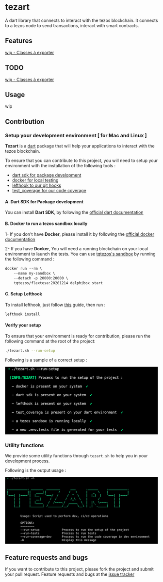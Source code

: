 # tezart

A dart library that connects to interact with the tezos blockchain. 
It connects to a tezos node to send transactions, interact with smart contracts.

## Features 

[wip - Classes à exporter](https://www.notion.so/Classes-exposer-fca03549f8ec4800a3ddf734ac0973d9)

## TODO 

[wip - Classes à exporter](https://www.notion.so/Classes-exposer-fca03549f8ec4800a3ddf734ac0973d9)

## Usage

wip

## Contribution

### Setup your development environment [ for Mac and Linux ]

**Tezart** is a [dart](https://dart.dev/) package that will help your applications to interact with the tezos blockchain.

To ensure that you can contribute to this project, you will need to setup your environment with the installation of the following tools : 

- [dart sdk for package development](https://dart.dev/get-dart)
- [docker for local testing](https://docs.docker.com/get-docker/)
- [lefthook to our git hooks](https://github.com/Arkweid/lefthook)
- [test_coverage for our code coverage](https://pub.dev/packages/test_coverage)

#### A. Dart SDK for Package development

You can install **Dart SDK**, by following the [official dart documentation](https://dart.dev/get-dart)
#### B. Docker to run a tezos sandbox locally

1- If you don't have **Docker**, please install it by following the [official docker documentation](https://docs.docker.com/get-docker/)

2- If you have **Docker**, You will need a running blockchain on your local environment to launch the tests. You can use [tqtezos's sandbox](https://assets.tqtezos.com/docs/setup/2-sandbox/) by running the following command : 

```
docker run --rm \
    --name my-sandbox \
    --detach -p 20000:20000 \
    tqtezos/flextesa:20201214 delphibox start
```

#### C. Setup Lefthook

To install lefthook, just follow [this](https://github.com/Arkweid/lefthook/blob/master/docs/full_guide.md#installation) guide, then run :

```sh
lefthook install
```

#### Verify your setup 

To ensure that your environment is ready for contribution, please run the following command at the root of the project: 

```sh
./tezart.sh --run-setup
```

Following is a sample of a correct setup :

![a-sample-setup](./doc/setup/a-sample-correct-setup.png)

### Utility functions

We provide some utility functions through `tezart.sh` to help you in your development process. 

Following is the output usage : 

![a-current-usage](./doc/setup/a-current-usage.png)

## Feature requests and bugs 

If you want to contribute to this project, please fork the project and submit your pull request. 
Feature requests and bugs at the [issue tracker](https://github.com/moneytrackio/tezart/issues/new)
